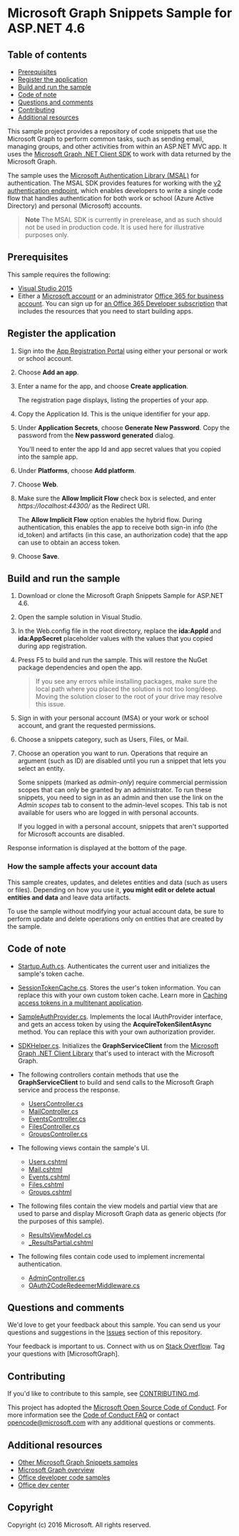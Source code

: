 # Microsoft Graph Snippets Sample for ASP.NET 4.6

## Table of contents

* [Prerequisites](#prerequisites)
* [Register the application](#register-the-application)
* [Build and run the sample](#build-and-run-the-sample)
* [Code of note](#code-of-note)
* [Questions and comments](#questions-and-comments)
* [Contributing](#contributing)
* [Additional resources](#additional-resources)

This sample project provides a repository of code snippets that use the Microsoft Graph to perform common tasks, such as sending email, managing groups, and other activities from within an ASP.NET MVC app. It uses the [Microsoft Graph .NET Client SDK](https://github.com/microsoftgraph/msgraph-sdk-dotnet) to work with data returned by the Microsoft Graph. 

The sample uses the [Microsoft Authentication Library (MSAL)](https://www.nuget.org/packages/Microsoft.Identity.Client/) for authentication. The MSAL SDK provides features for working with the [v2 authentication endpoint](https://azure.microsoft.com/en-us/documentation/articles/active-directory-appmodel-v2-overview), which enables developers to write a single code flow that handles authentication for both work or school (Azure Active Directory) and personal (Microsoft) accounts.

 > **Note** The MSAL SDK is currently in prerelease, and as such should not be used in production code. It is used here for illustrative purposes only.

## Prerequisites

This sample requires the following:  

  * [Visual Studio 2015](https://www.visualstudio.com/en-us/downloads) 
  * Either a [Microsoft account](https://www.outlook.com) or an administrator [Office 365 for business account](https://msdn.microsoft.com/en-us/office/office365/howto/setup-development-environment#bk_Office365Account). You can sign up for [an Office 365 Developer subscription](https://msdn.microsoft.com/en-us/office/office365/howto/setup-development-environment#bk_Office365Account) that includes the resources that you need to start building apps.

## Register the application

1. Sign into the [App Registration Portal](https://apps.dev.microsoft.com/) using either your personal or work or school account.

2. Choose **Add an app**.

3. Enter a name for the app, and choose **Create application**. 
	
   The registration page displays, listing the properties of your app.

4. Copy the Application Id. This is the unique identifier for your app. 

5. Under **Application Secrets**, choose **Generate New Password**. Copy the password from the **New password generated** dialog.

   You'll need to enter the app Id and app secret values that you copied into the sample app. 

6. Under **Platforms**, choose **Add platform**.

7. Choose **Web**.

8. Make sure the **Allow Implicit Flow** check box is selected, and enter *https://localhost:44300/* as the Redirect URI. 

   The **Allow Implicit Flow** option enables the hybrid flow. During authentication, this enables the app to receive both sign-in info (the id_token) and artifacts (in this case, an authorization code) that the app can use to obtain an access token.

9. Choose **Save**.
 
 
## Build and run the sample

1. Download or clone the Microsoft Graph Snippets Sample for ASP.NET 4.6.

2. Open the sample solution in Visual Studio.

3. In the Web.config file in the root directory, replace the **ida:AppId** and **ida:AppSecret** placeholder values with the values that you copied during app registration.

4. Press F5 to build and run the sample. This will restore the NuGet package dependencies and open the app.

   >If you see any errors while installing packages, make sure the local path where you placed the solution is not too long/deep. Moving the solution closer to the root of your drive may resolve this issue.

5. Sign in with your personal account (MSA) or your work or school account, and grant the requested permissions. 

6. Choose a snippets category, such as Users, Files, or Mail. 

7. Choose an operation you want to run. Operations that require an argument (such as ID) are disabled until you run a snippet that lets you select an entity. 

   Some snippets (marked as *admin-only*) require commercial permission scopes that can only be granted by an administrator. To run these snippets, you need to sign in as an admin and then use the link on the *Admin scopes* tab to consent to the admin-level scopes. This tab is not available for users who are logged in with personal accounts.
   
   If you logged in with a personal account, snippets that aren't supported for Microsoft accounts are disabled.
   
Response information is displayed at the bottom of the page.

### How the sample affects your account data

This sample creates, updates, and deletes entities and data (such as users or files). Depending on how you use it, **you might edit or delete actual entities and data** and leave data artifacts. 

To use the sample without modifying your actual account data, be sure to perform update and delete operations only on entities that are created by the sample. 


## Code of note

- [Startup.Auth.cs](/Graph-ASPNET-46-Snippets/Microsoft%20Graph%20ASPNET%20Snippets/App_Start/Startup.Auth.cs). Authenticates the current user and initializes the sample's token cache.

- [SessionTokenCache.cs](/Graph-ASPNET-46-Snippets/Microsoft%20Graph%20ASPNET%20Snippets/TokenStorage/SessionTokenCache.cs). Stores the user's token information. You can replace this with your own custom token cache. Learn more in [Caching access tokens in a multitenant application](https://azure.microsoft.com/en-us/documentation/articles/guidance-multitenant-identity-token-cache/).

- [SampleAuthProvider.cs](/Graph-ASPNET-46-Snippets/Microsoft%20Graph%20ASPNET%20Snippets/Helpers/SampleAuthProvider.cs). Implements the local IAuthProvider interface, and gets an access token by using the **AcquireTokenSilentAsync** method. You can replace this with your own authorization provider. 

- [SDKHelper.cs](/Graph-ASPNET-46-Snippets/Microsoft%20Graph%20ASPNET%20Snippets/Helpers/SDKHelper.cs). Initializes the **GraphServiceClient** from the [Microsoft Graph .NET Client Library](https://github.com/microsoftgraph/msgraph-sdk-dotnet) that's used to interact with the Microsoft Graph.

- The following controllers contain methods that use the **GraphServiceClient** to build and send calls to the Microsoft Graph service and process the response.
  - [UsersController.cs](/Graph-ASPNET-46-Snippets/Microsoft%20Graph%20ASPNET%20Snippets/Controllers/UsersController.cs) 
  - [MailController.cs](/Graph-ASPNET-46-Snippets/Microsoft%20Graph%20ASPNET%20Snippets/Controllers/MailController.cs)
  - [EventsController.cs](/Graph-ASPNET-46-Snippets/Microsoft%20Graph%20ASPNET%20Snippets/Controllers/EventsController.cs) 
  - [FilesController.cs](/Graph-ASPNET-46-Snippets/Microsoft%20Graph%20ASPNET%20Snippets/Controllers/FilesController.cs)  
  - [GroupsController.cs](/Graph-ASPNET-46-Snippets/Microsoft%20Graph%20ASPNET%20Snippets/Controllers/GroupsController.cs) 

- The following views contain the sample's UI.  
  - [Users.cshtml](/Graph-ASPNET-46-Snippets/Microsoft%20Graph%20ASPNET%20Snippets/Views/Users/Users.cshtml)  
  - [Mail.cshtml](/Graph-ASPNET-46-Snippets/Microsoft%20Graph%20ASPNET%20Snippets/Views/Mail/Mail.cshtml)
  - [Events.cshtml](/Graph-ASPNET-46-Snippets/Microsoft%20Graph%20ASPNET%20Snippets/Views/Events/Events.cshtml) 
  - [Files.cshtml](/Graph-ASPNET-46-Snippets/Microsoft%20Graph%20ASPNET%20Snippets/Views/Files/Files.cshtml)  
  - [Groups.cshtml](/Graph-ASPNET-46-Snippets/Microsoft%20Graph%20ASPNET%20Snippets/Views/Groups/Groups.cshtml)

- The following files contain the view models and partial view that are used to parse and display Microsoft Graph data as generic objects (for the purposes of this sample). 
  - [ResultsViewModel.cs](/Graph-ASPNET-46-Snippets/Microsoft%20Graph%20ASPNET%20Snippets/Models/ResultsViewModel.cs)
  - [_ResultsPartial.cshtml](/Graph-ASPNET-46-Snippets/Microsoft%20Graph%20ASPNET%20Snippets/Views/Shared/_ResultsPartial.cshtml)  

- The following files contain code used to implement incremental authentication. 
  - [AdminController.cs](/Graph-ASPNET-46-Snippets/Microsoft%20Graph%20ASPNET%20Snippets/Controllers/AdminController.cs)
  - [OAuth2CodeRedeemerMiddleware.cs](/Graph-ASPNET-46-Snippets/Microsoft%20Graph%20ASPNET%20Snippets/Utils/OAuth2CodeRedeemerMiddleware.cs)

## Questions and comments

We'd love to get your feedback about this sample. You can send us your questions and suggestions in the [Issues](https://github.com/microsoftgraph/aspnet-snippets-sample/issues) section of this repository.

Your feedback is important to us. Connect with us on [Stack Overflow](http://stackoverflow.com/questions/tagged/microsoftgraph). Tag your questions with [MicrosoftGraph].

## Contributing

If you'd like to contribute to this sample, see [CONTRIBUTING.md](CONTRIBUTING.md).

This project has adopted the [Microsoft Open Source Code of Conduct](https://opensource.microsoft.com/codeofconduct/). For more information see the [Code of Conduct FAQ](https://opensource.microsoft.com/codeofconduct/faq/) or contact [opencode@microsoft.com](mailto:opencode@microsoft.com) with any additional questions or comments. 

## Additional resources

- [Other Microsoft Graph Snippets samples](https://github.com/MicrosoftGraph?utf8=%E2%9C%93&query=snippets)
- [Microsoft Graph overview](http://graph.microsoft.io)
- [Office developer code samples](http://dev.office.com/code-samples)
- [Office dev center](http://dev.office.com/)

## Copyright
Copyright (c) 2016 Microsoft. All rights reserved.
